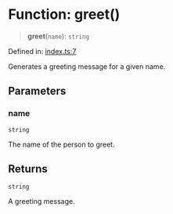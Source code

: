 # Function: greet()

> **greet**(`name`): `string`

Defined in: [index.ts:7](https://github.com/The-Node-Forge/npm-template/blob/588fbec89942982a31ed4820701b6c6ecee0c8b6/src/index.ts#L7)

Generates a greeting message for a given name.

## Parameters

### name

`string`

The name of the person to greet.

## Returns

`string`

A greeting message.
